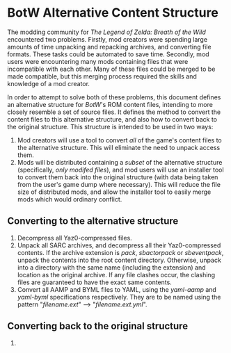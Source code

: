 # BotW Alternative Content Structure

The modding community for *The Legend of Zelda: Breath of the Wild* encountered two problems. Firstly, mod creators were spending large amounts of time unpacking and repacking archives, and converting file formats. These tasks could be automated to save time. Secondly, mod users were encountering many mods containing files that were incompatible with each other. Many of these files could be merged to be made compatible, but this merging process required the skills and knowledge of a mod creator.

In order to attempt to solve both of these problems, this document defines an alternative structure for *BotW*'s ROM content files, intending to more closely resemble a set of source files. It defines the method to convert the content files to this alternative structure, and also how to convert back to the original structure. This structure is intended to be used in two ways:

 1. Mod creators will use a tool to convert *all* of the game's content files to the alternative structure. This will eliminate the need to unpack access them.
 2. Mods will be distributed containing a *subset* of the alternative structure (specifically, *only modifed files*), and mod users will use an installer tool to convert them back into the original structure (with data being taken from the user's game dump where necessary). This will reduce the file size of distributed mods, and allow the installer tool to easily merge mods which would ordinary conflict.

## Converting to the alternative structure

 1. Decompress all Yaz0-compressed files. 
 2. Unpack all SARC archives, and decompress all their Yaz0-compressed contents. If the archive extension is *pack*, *sbactorpack* or *sbeventpack*, unpack the contents into the root content directory. Otherwise, unpack into a directory with the same name (including the extension) and location as the original archive. If any file clashes occur, the clashing files are guaranteed to have the exact same contents.
 3. Convert all AAMP and BYML files to YAML, using the *yaml-aamp* and *yaml-byml* specifications respectively. They are to be named using the pattern "*filename.ext*" --> "*filename.ext.yml*".

## Converting back to the original structure

1. 